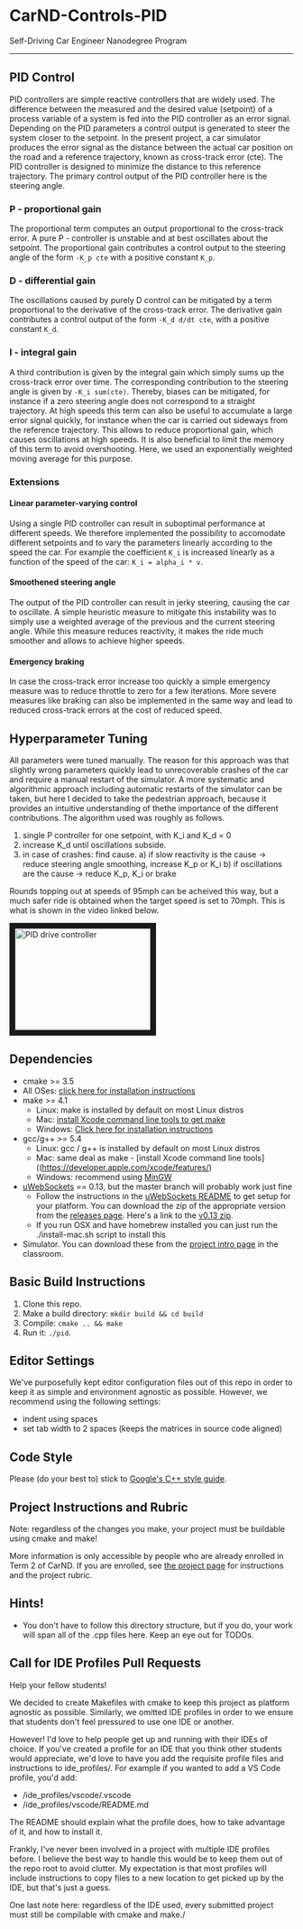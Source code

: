 # CarND-Controls-PID
Self-Driving Car Engineer Nanodegree Program

---
## PID Control
PID controllers are simple reactive controllers that are widely used. The difference between the measured and the desired value (setpoint) of a process variable of a system is fed into the PID controller as an error signal. Depending on the PID parameters a control output is generated  to steer the system closer to the setpoint. In the present project, a car simulator produces the error signal as the distance between the actual car position on the road and a reference trajectory, known as cross-track error (cte). The PID controller is designed to minimize the distance to this reference trajectory. The primary control output of the PID controller here is the steering angle. 

### P - proportional gain 
The proportional term computes an output proportional to the cross-track error. A pure P - controller is unstable and at best oscillates about the setpoint. The proportional gain contributes a control output to the steering angle of the form  `-K_p cte` with a positive constant `K_p`.

### D - differential gain
The oscillations caused by purely D control can be mitigated by a term proportional to the derivative of the cross-track error.
The derivative gain contributes a control output of the form `-K_d d/dt cte`, with a positive constant `K_d`. 

### I - integral gain 
A third contribution is given by the integral gain which simply sums up the cross-track error over time. The corresponding contribution to the steering angle is given by `-K_i sum(cte)`. Thereby, biases can be mitigated, for instance if a zero steering angle does not correspond to a straight trajectory. At high speeds this term can also be useful to accumulate a large error signal quickly, for instance when the car is carried out sideways from the reference trajectory. This allows to reduce proportional gain, which causes oscillations at high speeds. It is also beneficial to limit the memory of this term to avoid overshooting. Here, we used an exponentially weighted moving average for this purpose. 

### Extensions
#### Linear parameter-varying control
Using a single PID controller can result in suboptimal performance at different speeds. We therefore implemented the possibility to accomodate different setpoints and to vary the parameters linearly according to the speed the car. For example the coefficient `K_i` is increased linearly as a function of the speed of the car: `K_i = alpha_i * v`. 

#### Smoothened steering angle
The output of the PID controller can result in jerky steering, causing the car to oscillate. A simple heuristic measure to mitigate this instability was to simply use a weighted average of the previous and the current steering angle. While this measure reduces reactivity, it makes the ride much smoother and allows to achieve higher speeds. 

#### Emergency braking
In case the cross-track error increase too quickly a simple emergency measure was to reduce throttle to zero for a few iterations. More severe measures like braking can also be implemented in the same way and lead to reduced cross-track errors at the cost of reduced speed. 

## Hyperparameter Tuning
All parameters were tuned manually. The reason for this approach was that slightly wrong parameters quickly lead to unrecoverable crashes of the car and require a manual restart of the simulator. A more systematic and algorithmic approach including automatic restarts of the simulator can be taken, but here I decided to take the pedestrian approach, because it provides an intuitive understanding of thethe importance of the different contributions. The algorithm used was roughly as follows. 

1. single P controller for one setpoint, with K_i and K_d = 0
2. increase K_d until oscillations subside. 
3. in case of crashes: find cause.
   a) if slow reactivity is the cause -> reduce steering angle smoothing, increase K_p or K_i
   b) if oscillations are the cause -> reduce K_p, K_i or brake 
   
Rounds topping out at speeds of 95mph can be acheived this way, but a much safer ride is obtained when the target speed is set to 70mph. This is what is shown in the video linked below. 

<a href="http://www.youtube.com/watch?feature=player_embedded&v=xGNZnKk0QAw
" target="_blank"><img src="http://img.youtube.com/vi/xGNZnKk0QAw/0.jpg" 
alt="PID drive controller" width="240" height="180" border="10" /></a>

## Dependencies

* cmake >= 3.5
 * All OSes: [click here for installation instructions](https://cmake.org/install/)
* make >= 4.1
  * Linux: make is installed by default on most Linux distros
  * Mac: [install Xcode command line tools to get make](https://developer.apple.com/xcode/features/)
  * Windows: [Click here for installation instructions](http://gnuwin32.sourceforge.net/packages/make.htm)
* gcc/g++ >= 5.4
  * Linux: gcc / g++ is installed by default on most Linux distros
  * Mac: same deal as make - [install Xcode command line tools]((https://developer.apple.com/xcode/features/)
  * Windows: recommend using [MinGW](http://www.mingw.org/)
* [uWebSockets](https://github.com/uWebSockets/uWebSockets) == 0.13, but the master branch will probably work just fine
  * Follow the instructions in the [uWebSockets README](https://github.com/uWebSockets/uWebSockets/blob/master/README.md) to get setup for your platform. You can download the zip of the appropriate version from the [releases page](https://github.com/uWebSockets/uWebSockets/releases). Here's a link to the [v0.13 zip](https://github.com/uWebSockets/uWebSockets/archive/v0.13.0.zip).
  * If you run OSX and have homebrew installed you can just run the ./install-mac.sh script to install this
* Simulator. You can download these from the [project intro page](https://github.com/udacity/CarND-PID-Control-Project/releases) in the classroom.

## Basic Build Instructions

1. Clone this repo.
2. Make a build directory: `mkdir build && cd build`
3. Compile: `cmake .. && make`
4. Run it: `./pid`. 

## Editor Settings

We've purposefully kept editor configuration files out of this repo in order to
keep it as simple and environment agnostic as possible. However, we recommend
using the following settings:

* indent using spaces
* set tab width to 2 spaces (keeps the matrices in source code aligned)

## Code Style

Please (do your best to) stick to [Google's C++ style guide](https://google.github.io/styleguide/cppguide.html).

## Project Instructions and Rubric

Note: regardless of the changes you make, your project must be buildable using
cmake and make!

More information is only accessible by people who are already enrolled in Term 2
of CarND. If you are enrolled, see [the project page](https://classroom.udacity.com/nanodegrees/nd013/parts/40f38239-66b6-46ec-ae68-03afd8a601c8/modules/f1820894-8322-4bb3-81aa-b26b3c6dcbaf/lessons/e8235395-22dd-4b87-88e0-d108c5e5bbf4/concepts/6a4d8d42-6a04-4aa6-b284-1697c0fd6562)
for instructions and the project rubric.

## Hints!

* You don't have to follow this directory structure, but if you do, your work
  will span all of the .cpp files here. Keep an eye out for TODOs.

## Call for IDE Profiles Pull Requests

Help your fellow students!

We decided to create Makefiles with cmake to keep this project as platform
agnostic as possible. Similarly, we omitted IDE profiles in order to we ensure
that students don't feel pressured to use one IDE or another.

However! I'd love to help people get up and running with their IDEs of choice.
If you've created a profile for an IDE that you think other students would
appreciate, we'd love to have you add the requisite profile files and
instructions to ide_profiles/. For example if you wanted to add a VS Code
profile, you'd add:

* /ide_profiles/vscode/.vscode
* /ide_profiles/vscode/README.md

The README should explain what the profile does, how to take advantage of it,
and how to install it.

Frankly, I've never been involved in a project with multiple IDE profiles
before. I believe the best way to handle this would be to keep them out of the
repo root to avoid clutter. My expectation is that most profiles will include
instructions to copy files to a new location to get picked up by the IDE, but
that's just a guess.

One last note here: regardless of the IDE used, every submitted project must
still be compilable with cmake and make./

